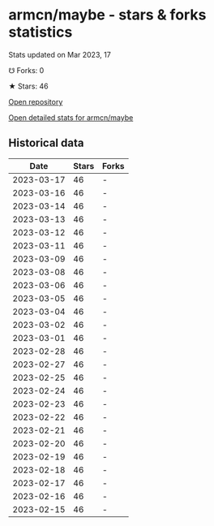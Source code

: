 # armcn/maybe - stars & forks statistics

Stats updated on Mar 2023, 17

☋ Forks: 0

★ Stars: 46

[Open repository](https://github.com/armcn/maybe)

[Open detailed stats for armcn/maybe](https://reviewgithub.com/rep/armcn/maybe)

## Historical data
| Date | Stars | Forks |
|------|-------|-------|
| 2023-03-17 | 46 | - | 
| 2023-03-16 | 46 | - | 
| 2023-03-14 | 46 | - | 
| 2023-03-13 | 46 | - | 
| 2023-03-12 | 46 | - | 
| 2023-03-11 | 46 | - | 
| 2023-03-09 | 46 | - | 
| 2023-03-08 | 46 | - | 
| 2023-03-06 | 46 | - | 
| 2023-03-05 | 46 | - | 
| 2023-03-04 | 46 | - | 
| 2023-03-02 | 46 | - | 
| 2023-03-01 | 46 | - | 
| 2023-02-28 | 46 | - | 
| 2023-02-27 | 46 | - | 
| 2023-02-25 | 46 | - | 
| 2023-02-24 | 46 | - | 
| 2023-02-23 | 46 | - | 
| 2023-02-22 | 46 | - | 
| 2023-02-21 | 46 | - | 
| 2023-02-20 | 46 | - | 
| 2023-02-19 | 46 | - | 
| 2023-02-18 | 46 | - | 
| 2023-02-17 | 46 | - | 
| 2023-02-16 | 46 | - | 
| 2023-02-15 | 46 | - | 


